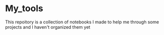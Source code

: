 # My_tools

This repoitory is a collection of notebooks I made to help me through some projects and I haven't organized them yet
